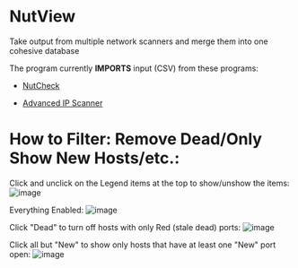 # NutView
 Take output from multiple network scanners and merge them into one cohesive database

The program currently **IMPORTS** input (CSV) from these programs:

- <a href=https://github.com/DranKof/NutCheck/releases>NutCheck</a>

- <a href=https://www.advanced-ip-scanner.com/>Advanced IP Scanner</a>

# How to Filter: Remove Dead/Only Show New Hosts/etc.:

Click and unclick on the Legend items at the top to show/unshow the items:
![image](https://user-images.githubusercontent.com/20900852/74971702-5f494c00-53d5-11ea-87d6-c409577a0f26.png)

Everything Enabled:
![image](https://user-images.githubusercontent.com/20900852/74971291-b4389280-53d4-11ea-93e4-9aa9d83c8389.png)

Click "Dead" to turn off hosts with only Red (stale dead) ports:
![image](https://user-images.githubusercontent.com/20900852/74971320-c31f4500-53d4-11ea-8809-2294f32ff4ee.png)

Click all but "New" to show only hosts that have at least one "New" port open:
![image](https://user-images.githubusercontent.com/20900852/74971257-a3881c80-53d4-11ea-8fe9-cae20055a559.png)

